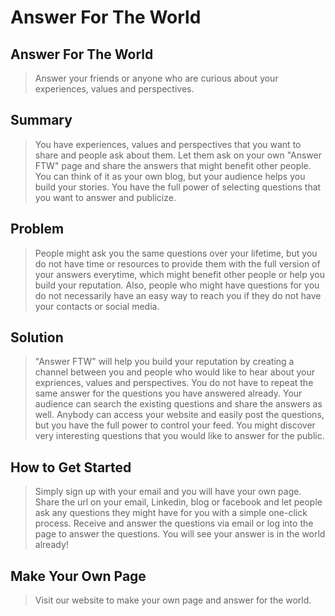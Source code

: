 # Answer For The World #

<!-- 
> This material was originally posted [here](http://www.quora.com/What-is-Amazons-approach-to-product-development-and-product-management). It is reproduced here for posterities sake.

There is an approach called "working backwards" that is widely used at Amazon. They work backwards from the customer, rather than starting with an idea for a product and trying to bolt customers onto it. While working backwards can be applied to any specific product decision, using this approach is especially important when developing new products or features.

For new initiatives a product manager typically starts by writing an internal press release announcing the finished product. The target audience for the press release is the new/updated product's customers, which can be retail customers or internal users of a tool or technology. Internal press releases are centered around the customer problem, how current solutions (internal or external) fail, and how the new product will blow away existing solutions.

If the benefits listed don't sound very interesting or exciting to customers, then perhaps they're not (and shouldn't be built). Instead, the product manager should keep iterating on the press release until they've come up with benefits that actually sound like benefits. Iterating on a press release is a lot less expensive than iterating on the product itself (and quicker!).

If the press release is more than a page and a half, it is probably too long. Keep it simple. 3-4 sentences for most paragraphs. Cut out the fat. Don't make it into a spec. You can accompany the press release with a FAQ that answers all of the other business or execution questions so the press release can stay focused on what the customer gets. My rule of thumb is that if the press release is hard to write, then the product is probably going to suck. Keep working at it until the outline for each paragraph flows. 

Oh, and I also like to write press-releases in what I call "Oprah-speak" for mainstream consumer products. Imagine you're sitting on Oprah's couch and have just explained the product to her, and then you listen as she explains it to her audience. That's "Oprah-speak", not "Geek-speak".

Once the project moves into development, the press release can be used as a touchstone; a guiding light. The product team can ask themselves, "Are we building what is in the press release?" If they find they're spending time building things that aren't in the press release (overbuilding), they need to ask themselves why. This keeps product development focused on achieving the customer benefits and not building extraneous stuff that takes longer to build, takes resources to maintain, and doesn't provide real customer benefit (at least not enough to warrant inclusion in the press release).
 -->
 
## Answer For The World ##
  > Answer your friends or anyone who are curious about your experiences, values and perspectives. 

## Summary ##
  > You have experiences, values and perspectives that you want to share and people ask about them. Let them ask on your own "Answer FTW" page and share the answers that might benefit other people. You can think of it as your own blog, but your audience helps you build your stories. You have the full power of selecting questions that you want to answer and publicize. 

## Problem ##
  > People might ask you the same questions over your lifetime, but you do not have time or resources to provide them with the full version of your answers everytime, which might benefit other people or help you build your reputation. Also, people who might have questions for you do not necessarily have an easy way to reach you if they do not have your contacts or social media.   

## Solution ##
  > "Answer FTW" will help you build your reputation by creating a channel between you and people who would like to hear about your expriences, values and perspectives. You do not have to repeat the same answer for the questions you have answered already. Your audience can search the existing questions and share the answers as well. Anybody can access your website and easily post the questions, but you have the full power to control your feed. You might discover very interesting questions that you would like to answer for the public. 
 
<!-- ## Quote from You ##
  > A quote from a spokesperson in your company.
 -->
## How to Get Started ##
  > Simply sign up with your email and you will have your own page. Share the url on your email, Linkedin, blog or facebook and let people ask any questions they might have for you with a simple one-click process. Receive and answer the questions via email or log into the page to answer the questions. You will see your answer is in the world already!

<!-- ## Customer Quote ##
  > Provide a quote from a hypothetical customer that describes how they experienced the benefit.
 -->
## Make Your Own Page ##
  > Visit our website to make your own page and answer for the world.